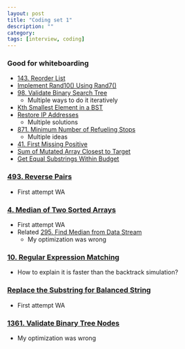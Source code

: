 ```yaml
---
layout: post
title: "Coding set 1" 
description: ""
category: 
tags: [interview, coding]
---
```


### Good for whiteboarding
* [143. Reorder List](https://leetcode.com/submissions/detail/367617050/)
* [Implement Rand10() Using Rand7()](https://leetcode.com/submissions/detail/371631153/)
* [98. Validate Binary Search Tree](https://leetcode.com/submissions/detail/365388903/)
  * Multiple ways to do it iteratively
* [Kth Smallest Element in a BST](https://leetcode.com/submissions/detail/368098731/)
* [Restore IP Addresses](https://leetcode.com/submissions/detail/367646415/)
  * Multiple solutions
* [871. Minimum Number of Refueling Stops](https://leetcode.com/submissions/detail/341339374/)
  * Multiple ideas
* [41. First Missing Positive](https://leetcode.com/submissions/detail/361721528/)
* [Sum of Mutated Array Closest to Target](https://leetcode.com/submissions/detail/404490610/)
* [Get Equal Substrings Within Budget](https://leetcode.com/submissions/detail/404558463/)

### [493. Reverse Pairs](https://leetcode.com/submissions/detail/341479345/)
* First attempt WA

### [4. Median of Two Sorted Arrays](https://leetcode.com/submissions/detail/356156488/)
* First attempt WA
* Related [295. Find Median from Data Stream](https://leetcode.com/submissions/detail/361113610/)
  * My optimization was wrong

### [10. Regular Expression Matching](https://leetcode.com/submissions/detail/356396270/)
* How to explain it is faster than the backtrack simulation?

### [Replace the Substring for Balanced String](https://leetcode.com/submissions/detail/405250233/)
* First attempt WA

### [1361. Validate Binary Tree Nodes](https://leetcode.com/submissions/detail/405403964/)
* My optimization was wrong

